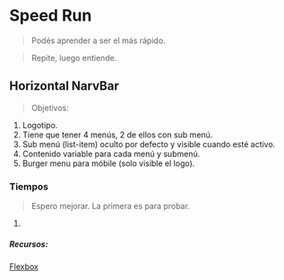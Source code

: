 # Speed Run

> Podés aprender a ser el más rápido.

> Repite, luego entiende.

## Horizontal NarvBar

> Objetivos:

1. Logotipo.
2. Tiene que tener 4 menús, 2 de ellos con sub menú.
3. Sub menú (list-item) oculto por defecto y visible cuando esté activo.
4. Contenido variable para cada menú y submenú.
5. Burger menu para móbile (solo visible el logo).

### Tiempos

> Espero mejorar. La primera es para probar.

1. 



##### Recursos:

[Flexbox](https://css-tricks.com/snippets/css/a-guide-to-flexbox/)

